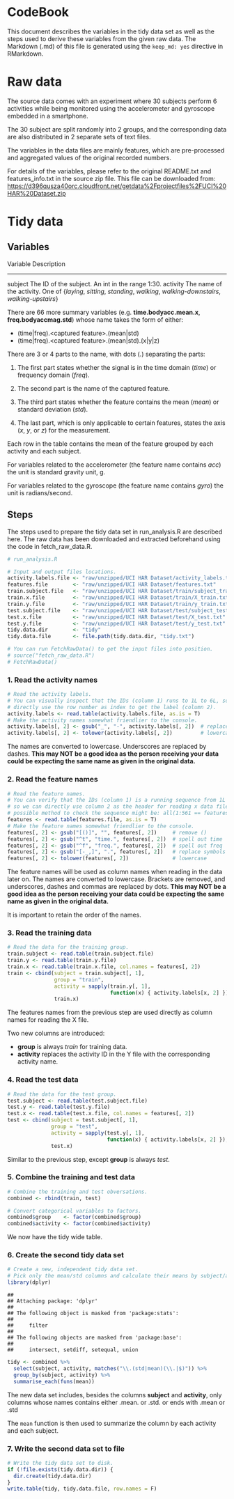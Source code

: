# CodeBook

This document describes the variables in the tidy data set as well as the steps used to derive these variables from the given raw data. The Markdown (.md) of this file is generated using the `keep_md: yes` directive in RMarkdown.

# Raw data

The source data comes with an experiment where 30 subjects perform 6 activities while being monitored using the accelerometer and gyroscope embedded in a smartphone.

The 30 subject are split randomly into 2 groups, and the corresponding data are also distributed in 2 separate sets of text files.

The variables in the data files are mainly features, which are pre-processed and aggregated values of the original recorded numbers.

For details of the variables, please refer to the original README.txt and features_info.txt in the source zip file. This file can be downloaded from: https://d396qusza40orc.cloudfront.net/getdata%2Fprojectfiles%2FUCI%20HAR%20Dataset.zip

# Tidy data

## Variables

 Variable  Description
---------- ------------
subject    The ID of the subject. An int in the range 1:30.
activity   The name of the activity. One of {*laying*, *sitting*, *standing*, *walking*, *walking-downstairs*, *walking-upstairs*}

There are 66 more summary variables (e.g. **time.bodyacc.mean.x**, **freq.bodyaccmag.std**) whose name takes the form of either:

- (time|freq).&lt;captured feature&gt;.(mean|std)
- (time|freq).&lt;captured feature&gt;.(mean|std).(x|y|z)

There are 3 or 4 parts to the name, with dots (*.*) separating the parts:

1. The first part states whether the signal is in the time domain (*time*) or frequency domain (*freq*).

2. The second part is the name of the captured feature.

3. The third part states whether the feature contains the mean (*mean*) or standard deviation (*std*).

4. The last part, which is only applicable to certain features, states the axis (*x*, *y*, or *z*) for the measurement.

Each row in the table contains the mean of the feature grouped by each activity and each subject.

For variables related to the accelerometer (the feature name contains *acc*) the unit is standard gravity unit, g.

For variables related to the gyroscope (the feature name contains *gyro*) the unit is radians/second.

## Steps

The steps used to prepare the tidy data set in run_analysis.R are described here. The raw data has been downloaded and extracted beforehand using the code in fetch_raw_data.R.


```r
# run_analysis.R

# Input and output files locations.
activity.labels.file <- "raw/unzipped/UCI HAR Dataset/activity_labels.txt"
features.file        <- "raw/unzipped/UCI HAR Dataset/features.txt"
train.subject.file   <- "raw/unzipped/UCI HAR Dataset/train/subject_train.txt"
train.x.file         <- "raw/unzipped/UCI HAR Dataset/train/X_train.txt"
train.y.file         <- "raw/unzipped/UCI HAR Dataset/train/y_train.txt"
test.subject.file    <- "raw/unzipped/UCI HAR Dataset/test/subject_test.txt"
test.x.file          <- "raw/unzipped/UCI HAR Dataset/test/X_test.txt"
test.y.file          <- "raw/unzipped/UCI HAR Dataset/test/y_test.txt"
tidy.data.dir        <- "tidy"
tidy.data.file       <- file.path(tidy.data.dir, "tidy.txt")

# You can run FetchRawData() to get the input files into position.
# source("fetch_raw_data.R")
# FetchRawData()
```

### 1. Read the activity names


```r
# Read the activity labels.
# You can visually inspect that the IDs (column 1) runs to 1L to 6L, so we can
# directly use the row number as index to get the label (column 2).
activity.labels <- read.table(activity.labels.file, as.is = T)
# Make the activity names somewhat friendlier to the console.
activity.labels[, 2] <- gsub("_", "-", activity.labels[, 2])  # replace _ with -
activity.labels[, 2] <- tolower(activity.labels[, 2])         # lowercase
```

The names are converted to lowercase. Underscores are replaced by dashes. **This may NOT be a good idea as the person receiving your data could be expecting the same name as given in the original data.**

### 2. Read the feature names


```r
# Read the feature names.
# You can verify that the IDs (column 1) is a running sequence from 1L to 561L,
# so we can directly use column 2 as the header for reading x data files. One
# possible method to check the sequence might be: all(1:561 == features[, 1])
features <- read.table(features.file, as.is = T)
# Make the feature names somewhat friendlier to the console.
features[, 2] <- gsub("[()]", "", features[, 2])     # remove ()
features[, 2] <- gsub("^t", "time.", features[, 2])  # spell out time
features[, 2] <- gsub("^f", "freq.", features[, 2])  # spell out freq
features[, 2] <- gsub("[-_,]", ".", features[, 2])   # replace symbols with .
features[, 2] <- tolower(features[, 2])              # lowercase
```

The feature names will be used as column names when reading in the data later on. The names are converted to lowercase. Brackets are removed, and underscores, dashes and commas are replaced by dots. **This may NOT be a good idea as the person receiving your data could be expecting the same name as given in the original data.**

It is important to retain the order of the names.

### 3. Read the training data


```r
# Read the data for the training group.
train.subject <- read.table(train.subject.file)
train.y <- read.table(train.y.file)
train.x <- read.table(train.x.file, col.names = features[, 2])
train <- cbind(subject = train.subject[, 1],
               group = "train",
               activity = sapply(train.y[, 1],
                                 function(x) { activity.labels[x, 2] }),
               train.x)
```

The features names from the previous step are used directly as column names for reading the X file.

Two new columns are introduced:

- **group** is always *train* for training data.
- **activity** replaces the activity ID in the Y file with the corresponding activity name.

### 4. Read the test data


```r
# Read the data for the test group.
test.subject <- read.table(test.subject.file)
test.y <- read.table(test.y.file)
test.x <- read.table(test.x.file, col.names = features[, 2])
test <- cbind(subject = test.subject[, 1],
              group = "test",
              activity = sapply(test.y[, 1],
                                function(x) { activity.labels[x, 2] }),
              test.x)
```

Similar to the previous step, except **group** is always *test*.

### 5. Combine the training and test data


```r
# Combine the training and test obversations.
combined <- rbind(train, test)

# Convert categorical variables to factors.
combined$group    <- factor(combined$group)
combined$activity <- factor(combined$activity)
```

We now have the tidy wide table.

### 6. Create the second tidy data set


```r
# Create a new, independent tidy data set.
# Pick only the mean/std columns and calculate their means by subject/activity.
library(dplyr)
```

```
## 
## Attaching package: 'dplyr'
## 
## The following object is masked from 'package:stats':
## 
##     filter
## 
## The following objects are masked from 'package:base':
## 
##     intersect, setdiff, setequal, union
```

```r
tidy <- combined %>%
  select(subject, activity, matches("\\.(std|mean)(\\.|$)")) %>%
  group_by(subject, activity) %>%
  summarise_each(funs(mean))
```

The new data set includes, besides the columns **subject** and **activity**, only columns whose names contains either .mean. or .std. or ends with .mean or .std

The `mean` function is then used to summarize the column by each activity and each subject.

### 7. Write the second data set to file


```r
# Write the tidy data set to disk.
if (!file.exists(tidy.data.dir)) {
  dir.create(tidy.data.dir)
}
write.table(tidy, tidy.data.file, row.names = F)
```
